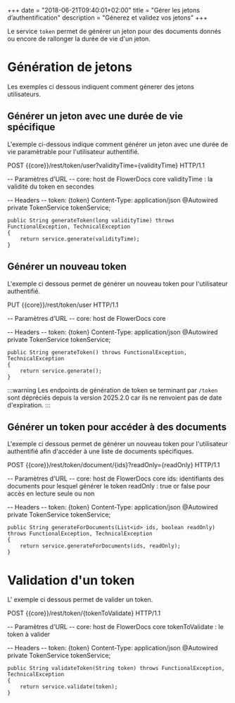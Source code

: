 +++
date = "2018-06-21T09:40:01+02:00"
title = "Gérer les jetons d’authentification"
description = "Génerez et validez vos jetons"
+++

Le service `token` permet de générer un jeton pour des documents donnés ou encore de rallonger la durée de vie d'un jeton.


# Génération de jetons

Les exemples ci dessous indiquent comment génerer des jetons utilisateurs.

## Générer un jeton avec une durée de vie spécifique

L'exemple ci-dessous indique comment générer un jeton avec une durée de vie paramètrable pour l'utilisateur authentifié.

POST {{core}}/rest/token/user?validityTime={validityTime} HTTP/1.1

-- Paramètres d'URL --
core: host de FlowerDocs core
validityTime : la validité du token en secondes

-- Headers --
token: {token}
Content-Type: application/json
	@Autowired
	private TokenService tokenService;

	public String generateToken(long validityTime) throws FunctionalException, TechnicalException
	{
		return service.generate(validityTime);
	}

## Générer un nouveau token

L'exemple ci dessous permet de générer un nouveau token pour l'utilisateur authentifié.

PUT {{core}}/rest/token/user HTTP/1.1

-- Paramètres d'URL --
core: host de FlowerDocs core

-- Headers --
token: {token}
Content-Type: application/json
	@Autowired
	private TokenService tokenService;

	public String generateToken() throws FunctionalException, TechnicalException
	{
		return service.generate();
	}

:::warning
Les endpoints de génération de token se terminant par `/token` sont dépréciés depuis la version 2025.2.0 car ils ne renvoient pas de date d'expiration.
:::

## Générer un token pour accéder à des documents

L'exemple ci dessous permet de générer un nouveau token pour l'utilisateur authentifié afin d'accéder à une liste de documents spécifiques.

POST {{core}}/rest/token/document/{ids}?readOnly={readOnly} HTTP/1.1

-- Paramètres d'URL --
core: host de FlowerDocs core
ids: identifiants des documents pour lesquel générer le token
readOnly : true or false pour accès en lecture seule ou non

-- Headers --
token: {token}
Content-Type: application/json
	@Autowired
	private TokenService tokenService;

	public String generateForDocuments(List<id> ids, boolean readOnly) throws FunctionalException, TechnicalException
	{
		return service.generateForDocuments(ids, readOnly);
	}

# Validation d'un token

L' exemple ci dessous permet de valider un token.

POST {{core}}/rest/token/{tokenToValidate} HTTP/1.1

-- Paramètres d'URL --
core: host de FlowerDocs core
tokenToValidate : le token à valider

-- Headers --
token: {token}
Content-Type: application/json
	@Autowired
	private TokenService tokenService;

	public String validateToken(String token) throws FunctionalException, TechnicalException
	{
		return service.validate(token);
	}
